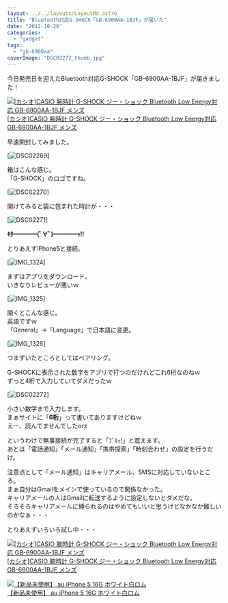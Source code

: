 ```yaml
---
layout: ../../layouts/LayoutMd.astro
title: "Bluetooth対応G-SHOCK「GB-6900AA-1BJF」が届いた"
date: "2012-10-20"
categories: 
  - "gadget"
tags: 
  - "gb-6900aa"
coverImage: "DSC02272_thumb.jpg"
---
```


今日発売日を迎えたBluetooth対応G-SHOCK「GB-6900AA-1BJF」が届きました！

[![[カシオ]CASIO 腕時計 G-SHOCK ジー・ショック Bluetooth Low Energy対応   GB-6900AA-1BJF メンズ](/wp/images/41z3vvsyxhL._SL160_.jpg)  
\[カシオ\]CASIO 腕時計 G-SHOCK ジー・ショック Bluetooth Low Energy対応 GB-6900AA-1BJF メンズ  
](https://www.amazon.co.jp/exec/obidos/ASIN/B009ELZ92A/mizuka123-22/ref=nosim)

早速開封してみました。

[![DSC02269](/wp/images/DSC02269_thumb.jpg "DSC02269")]

箱はこんな感じ。  
「G-SHOCK」のロゴですね。

[![DSC02270](/wp/images/DSC02270_thumb.jpg "DSC02270")]

開けてみると袋に包まれた時計が・・・

[![DSC02271](/wp/images/DSC02271_thumb.jpg "DSC02271")]

**ｷﾀ━━━━(ﾟ∀ﾟ)━━━━ｯ!!**

とりあえずiPhone5と接続。

[![IMG_1324](/wp/images/IMG_1324_thumb.png "IMG_1324")]

まずはアプリをダウンロード。  
いきなりレビューが悪いｗ

[![IMG_1325](/wp/images/IMG_1325_thumb.png "IMG_1325")]

開くとこんな感じ。  
英語ですｗ  
「General」→「Language」で日本語に変更。

[![IMG_1326](/wp/images/IMG_1326_thumb.png "IMG_1326")]

つまずいたところとしてはペアリング。

G-SHOCKに表示された数字をアプリで打つのだけれどこれ6桁なのねｗ  
ずっと4桁で入力していてダメだったｗ

[![DSC02272](/wp/images/DSC02272_thumb.jpg "DSC02272")]

小さい数字まで入力します。  
まぁサイトに「**6桁**」って書いてありますけどねｗ  
えー、読んでませんでしたorz

というわけで無事接続が完了すると「ﾌﾞﾙｯ!」と震えます。  
あとは「電話通知」「メール通知」「携帯探索」「時刻合わせ」の設定を行うだけ。

注意点として「メール通知」はキャリアメール、SMSに対応していないところ。  
まぁ自分はGmailをメインで使っているので関係なかった。  
キャリアメールの人はGmailに転送するように設定しないとダメだな。  
そろそろキャリアメールに縛られるのはやめてもいいと思うけどなかなか難しいのかなぁ・・・

とりあえずいろいろ試し中・・・

[![[カシオ]CASIO 腕時計 G-SHOCK ジー・ショック Bluetooth Low Energy対応   GB-6900AA-1BJF メンズ](/wp/images/41z3vvsyxhL._SL160_.jpg)  
\[カシオ\]CASIO 腕時計 G-SHOCK ジー・ショック Bluetooth Low Energy対応 GB-6900AA-1BJF メンズ  
](https://www.amazon.co.jp/exec/obidos/ASIN/B009ELZ92A/mizuka123-22/ref=nosim)

[![【新品未使用】 au iPhone 5 16G ホワイト白ロム](/wp/images/31Ax0vmAChL._SL160_.jpg)  
【新品未使用】 au iPhone 5 16G ホワイト白ロム  
](https://www.amazon.co.jp/exec/obidos/ASIN/B009EPILNK/mizuka123-22/ref=nosim)
